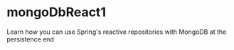# mongoDbReact1
Learn how you can use Spring's reactive repositories with MongoDB at the persistence end
